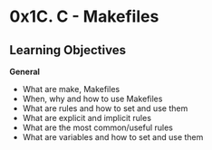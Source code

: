 # 0x1C. C - Makefiles

## Learning Objectives

**General**

- What are make, Makefiles
- When, why and how to use Makefiles
- What are rules and how to set and use them
- What are explicit and implicit rules
- What are the most common/useful rules
- What are variables and how to set and use them
